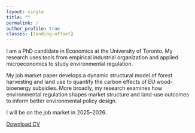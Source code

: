 ```yaml
---
layout: single
title: ""
permalink: /
author_profile: true
classes: [landing-offset]
---
```

<!-- Home-page-only width reset: match the nav container (1100px)
     and use a narrower reading width like before. -->
<style>
@media screen and (min-width: 56em) {
  #main { max-width: 1100px !important; }   /* same as .masthead__inner-wrap */
  .page__content { max-width: 44rem !important; }
}
</style>
I am a PhD candidate in Economics at the University of Toronto. My research uses tools from empirical industrial organization and applied microeconomics to study environmental regulation.

My job market paper develops a dynamic structural model of forest harvesting and land use to quantify the carbon effects of EU wood-bioenergy subsidies. More broadly, my research examines how environmental regulation shapes market structure and land-use outcomes to inform better environmental policy design.

I will be on the job market in 2025–2026.

<a href="assets/benrommelaere_cv.pdf" download>Download CV</a>
